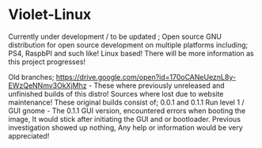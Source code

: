 # Violet-Linux
Currently under development / to be updated ; Open source GNU distribution for open source development on multiple platforms including; PS4, RaspbPI and such like! Linux based! There will be more information as this project progresses!







Old branches; https://drive.google.com/open?id=170oCANeUeznL8y-EWzQeNNmv3OkXjMhz - These where previously unreleased and unfinished builds of this distro! Sources where lost due to website maintenance!
These original builds consist of; 0.0.1 and 0.1.1 Run level 1 / GUI gnome - The 0.1.1 GUI version, encountered errors when booting the image, It would stick after initiating the GUI and or bootloader. Previous investigation showed up nothing, Any help or information would be very appreciated! 
